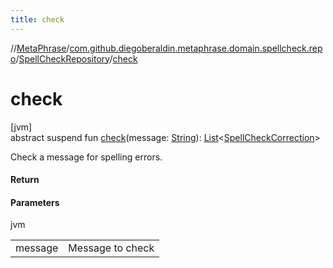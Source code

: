 ```yaml
---
title: check
---
```

//[MetaPhrase](../../../index.html)/[com.github.diegoberaldin.metaphrase.domain.spellcheck.repo](../index.html)/[SpellCheckRepository](index.html)/[check](check.html)



# check



[jvm]\
abstract suspend fun [check](check.html)(message: [String](https://kotlinlang.org/api/latest/jvm/stdlib/kotlin/-string/index.html)): [List](https://kotlinlang.org/api/latest/jvm/stdlib/kotlin.collections/-list/index.html)&lt;[SpellCheckCorrection](../../com.github.diegoberaldin.metaphrase.domain.spellcheck.data/-spell-check-correction/index.html)&gt;



Check a message for spelling errors.



#### Return



#### Parameters


jvm

| | |
|---|---|
| message | Message to check |




